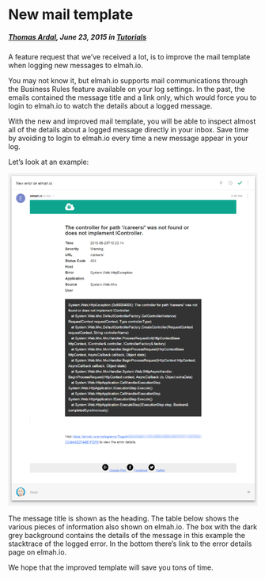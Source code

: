 # New mail template

##### [Thomas Ardal](http://elmah.io/about/), June 23, 2015 in [Tutorials](/category/tutorials/)

A feature request that we’ve received a lot, is to improve the mail template when logging new messages to elmah.io.

You may not know it, but elmah.io supports mail communications through the Business Rules feature available on your log settings. In the past, the emails contained the message title and a link only, which would force you to login to elmah.io to watch the details about a logged message.

With the new and improved mail template, you will be able to inspect almost all of the details about a logged message directly in your inbox. Save time by avoiding to login to elmah.io every time a new message appear in your log.

Let’s look at an example:

![New Error Template](images/newerrortemplate.png)

The message title is shown as the heading. The table below shows the various pieces of information also shown on elmah.io. The box with the dark grey background contains the details of the message in this example the stacktrace of the logged error. In the bottom there’s link to the error details page on elmah.io.

We hope that the improved template will save you tons of time.
